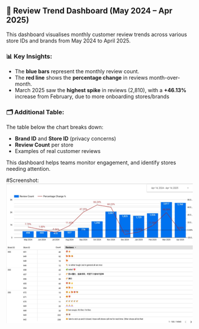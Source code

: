 ## 📝 Review Trend Dashboard (May 2024 – Apr 2025)

This dashboard visualises monthly customer review trends across various store IDs and brands from May 2024 to April 2025.

### 📊 Key Insights:
- The **blue bars** represent the monthly review count.
- The **red line** shows the **percentage change** in reviews month-over-month.
- March 2025 saw the **highest spike** in reviews (2,810), with a **+46.13%** increase from February, due to more onboarding stores/brands

### 🗂️ Additional Table:
The table below the chart breaks down:
- **Brand ID** and **Store ID** (privacy concerns)
- **Review Count** per store
- Examples of real customer reviews 

This dashboard helps teams monitor engagement, and identify stores needing attention.

#Screenshot:
![Review Dashboard](https://raw.githubusercontent.com/TehCino/Dashboards-and-projects/main/Review%20Dashboard.jpg)
